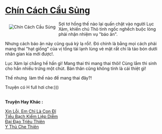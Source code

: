 <a href="https://utruyen.com/chin-cach-cau-sung/21847/" title="Chín Cách Cầu Sủng"><h1>Chín Cách Cầu Sủng</h1></a><div style="display:table"><img align="right" style="float: left; padding: 10px;" src="https://utruyen.com/images/story/200x260/chin-cach-cau-sung.jpg" alt="Chín Cách Cầu Sủng">Sợi tơ hồng thế nào lại quấn chặt vào người Lục Xám, khiến chú Thỏ tinh ngốc nghếch buộc lòng phải nhận nhiệm vụ "báo ân". <p></p>Nhưng cách báo ân này cũng quá kỳ lạ rồi!. Đó chính là bằng mọi cách phải mang thai "hạt giống" của vị tổng tài lạnh lùng vẻ mặt rất chi là táo bón dưới nhân gian kia mới được!. <p></p>Lục Xám lại chẳng hề hấn gì! Mang thai thì mang thai thôi! Cùng lắm thì sinh cho hắn nhiều trứng một chút. Bản thân cũng không tính là cái thiệt gì!<p></p>Thế nhưng  làm thế nào để mang thai đây?!<p></p>Truyện có H full hơi che:)))</div><p><br><b>Truyện Hay Khác :</b></p><a href="https://utruyen.com/xin-loi-em-chi-la-con-di/3947/" alt="Xin Lỗi, Em Chỉ Là Con Đĩ">Xin Lỗi, Em Chỉ Là Con Đĩ</a><br/><a href="https://github.com/quanluxury/truyenhot/tree/master/truyenhay/17462/" alt="Tiểu Bạch Kiểm Liệp Diễm">Tiểu Bạch Kiểm Liệp Diễm</a><br/><a href="https://truyenngontinhay.wordpress.com/2019/10/03/dai-dao-trieu-thien/" alt="Đại Đạo Triêu Thiên">Đại Đạo Triêu Thiên</a><br/><a href="https://github.com/quanluxury/truyenhot/tree/master/truyenhay/1628/" alt="Y Thủ Che Thiên">Y Thủ Che Thiên</a><br/>